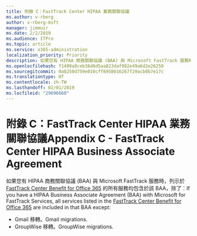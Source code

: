 ```yaml
---
title: 附錄 C：FastTrack Center HIPAA 業務關聯協議
ms.author: v-rberg
author: v-rberg-msft
manager: jimmuir
ms.date: 2/2/2019
ms.audience: ITPro
ms.topic: article
ms.service: o365-administration
localization_priority: Priority
description: 如果您有 HIPAA 商務關聯協議 (BAA) 與 Microsoft FastTrack 服務時，列示於 FastTrack Center Benefit for Office 365 的所有服務均包含於該 BAA，除了︰
ms.openlocfilehash: f1499a8ceb36d6d5aa823daf982e49a6d2e26250
ms.sourcegitcommit: 0a8250d759e010cff6958016267f29acb0b7e17c
ms.translationtype: HT
ms.contentlocale: zh-TW
ms.lasthandoff: 02/01/2019
ms.locfileid: "29696660"
---
```

# <a name="appendix-c---fasttrack-center-hipaa-business-associate-agreement"></a><span data-ttu-id="a24f7-103">附錄 C：FastTrack Center HIPAA 業務關聯協議</span><span class="sxs-lookup"><span data-stu-id="a24f7-103">Appendix C - FastTrack Center HIPAA Business Associate Agreement</span></span>

<span data-ttu-id="a24f7-104">如果您有 HIPAA 商務關聯協議 (BAA) 與 Microsoft FastTrack 服務時，列示於 [FastTrack Center Benefit for Office 365](O365-fasttrack-benefit-for-office-365.md) 的所有服務均包含於該 BAA，除了︰</span><span class="sxs-lookup"><span data-stu-id="a24f7-104">If you have a HIPAA Business Associate Agreement (BAA) with Microsoft for FastTrack Services, all services listed in the [FastTrack Center Benefit for Office 365](O365-fasttrack-benefit-for-office-365.md) are included in that BAA except:</span></span> 
  
- <span data-ttu-id="a24f7-105">Gmail 移轉。</span><span class="sxs-lookup"><span data-stu-id="a24f7-105">Gmail migrations.</span></span>   
- <span data-ttu-id="a24f7-106">GroupWise 移轉。</span><span class="sxs-lookup"><span data-stu-id="a24f7-106">GroupWise migrations.</span></span>
    

